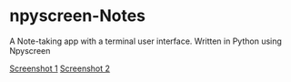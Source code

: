 # npyscreen-Notes
A Note-taking app with a terminal user interface. Written in Python using Npyscreen

[Screenshot 1](notes_ss.png)
[Screenshot 2](notes_ss2.png)
